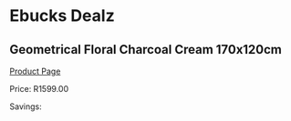 
# Ebucks Dealz
## Geometrical Floral Charcoal Cream 170x120cm
[Product Page](https://www.ebucks.com/web/shop/productSelected.do?prodId=1209965046&catId=1209942745)

Price: R1599.00

Savings: 


	